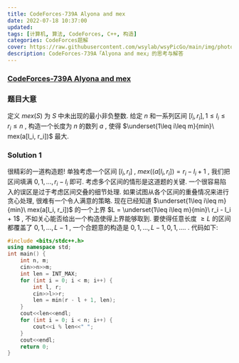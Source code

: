 ```yaml
---
title: CodeForces-739A Alyona and mex 
date: 2022-07-18 10:37:00
updated:
tags: [计算机, 算法, CodeForces, C++, 构造]
categories: CodeForces题解
cover: https://raw.githubusercontent.com/wsylab/wsyPicGo/main/img/photo-1510951366214-f8ce654864ac
description: CodeForces-739A「Alyona and mex」的思考与解答
---
```

### [CodeForces-739A Alyona and mex](https://codeforces.com/problemset/problem/739/A)
### 题目大意
定义 $mex(S)$ 为 $S$ 中未出现的最小非负整数. 给定 $n$ 和一系列区间 $[l_i, r_i], 1\leq l_i\leq r_i\leq n$ , 构造一个长度为 $n$ 的数列 $a$ , 使得 $\underset{1\leq i\leq m}{min}\ mex(a[l_i, r_i])$ 最大.
### Solution 1
很精彩的一道构造题!
单独考虑一个区间 $[l_i, r_i]$ , $mex((a[l_i, r_i]) = r_i - l_i + 1$ , 我们把区间填满 $0, 1, ..., r_i - l_i$ 即可. 考虑多个区间的情形是这道题的关键. 一个很容易陷入的误区是过于考虑区间交叠的细节处理. 如果试图从各个区间的重叠情况来进行贪心处理, 很难有一个令人满意的策略. 现在已经知道 $\underset{1\leq i\leq m}{min}\ mex(a[l_i, r_i])$ 的一个上界 $L = \underset{1\leq i\leq m}{min}\ r_i - l_i + 1$ , 不如关心能否给出一个构造使得上界能够取到. 要使得任意长度 $\geq L$ 的区间都覆盖了 $0, 1, ..., L - 1$ ,  一个合题意的构造是 $0, 1, ..., L - 1, 0, 1, ....$ .
代码如下: 
```C++
#include <bits/stdc++.h>
using namespace std;
int main() {
    int n, m;
    cin>>n>>m;
    int len = INT_MAX;
    for (int i = 0; i < m; i++) {
        int l, r;
        cin>>l>>r;
        len = min(r - l + 1, len);
    }
    cout<<len<<endl;
    for (int i = 0; i < n; i++) {
        cout<<i % len<<" ";
    }
    cout<<endl;
    return 0;
}
```